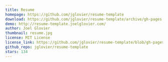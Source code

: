```yaml
---
title: Resume
homepage: https://github.com/jglovier/resume-template
download: https://github.com/jglovier/resume-template/archive/gh-pages.zip
demo: http://resume-template.joelglovier.com/
author: Joel Glovier
thumbnail: resume.jpg
license: MIT License
license_link: https://github.com/jglovier/resume-template/blob/gh-pages/LICENSE
github_repo: jglovier/resume-template
stars: 134
---
```

